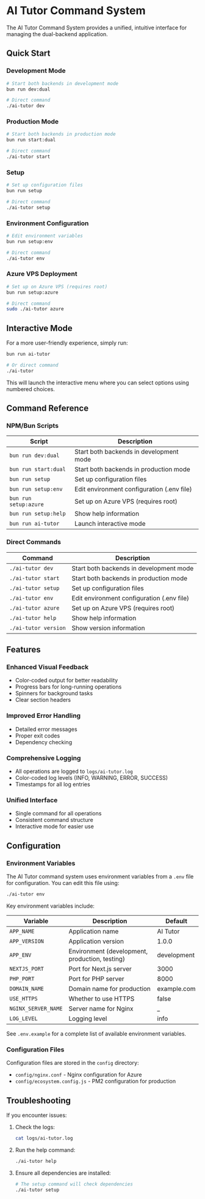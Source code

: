 # AI Tutor Command System

The AI Tutor Command System provides a unified, intuitive interface for managing the dual-backend application.

## Quick Start

### Development Mode

```bash
# Start both backends in development mode
bun run dev:dual

# Direct command
./ai-tutor dev
```

### Production Mode

```bash
# Start both backends in production mode
bun run start:dual

# Direct command
./ai-tutor start
```

### Setup

```bash
# Set up configuration files
bun run setup

# Direct command
./ai-tutor setup
```

### Environment Configuration

```bash
# Edit environment variables
bun run setup:env

# Direct command
./ai-tutor env
```

### Azure VPS Deployment

```bash
# Set up on Azure VPS (requires root)
bun run setup:azure

# Direct command
sudo ./ai-tutor azure
```

## Interactive Mode

For a more user-friendly experience, simply run:

```bash
bun run ai-tutor

# Or direct command
./ai-tutor
```

This will launch the interactive menu where you can select options using numbered choices.

## Command Reference

### NPM/Bun Scripts

| Script | Description |
|--------|-------------|
| `bun run dev:dual` | Start both backends in development mode |
| `bun run start:dual` | Start both backends in production mode |
| `bun run setup` | Set up configuration files |
| `bun run setup:env` | Edit environment configuration (.env file) |
| `bun run setup:azure` | Set up on Azure VPS (requires root) |
| `bun run setup:help` | Show help information |
| `bun run ai-tutor` | Launch interactive mode |

### Direct Commands

| Command | Description |
|---------|-------------|
| `./ai-tutor dev` | Start both backends in development mode |
| `./ai-tutor start` | Start both backends in production mode |
| `./ai-tutor setup` | Set up configuration files |
| `./ai-tutor env` | Edit environment configuration (.env file) |
| `./ai-tutor azure` | Set up on Azure VPS (requires root) |
| `./ai-tutor help` | Show help information |
| `./ai-tutor version` | Show version information |

## Features

### Enhanced Visual Feedback

- Color-coded output for better readability
- Progress bars for long-running operations
- Spinners for background tasks
- Clear section headers

### Improved Error Handling

- Detailed error messages
- Proper exit codes
- Dependency checking

### Comprehensive Logging

- All operations are logged to `logs/ai-tutor.log`
- Color-coded log levels (INFO, WARNING, ERROR, SUCCESS)
- Timestamps for all log entries

### Unified Interface

- Single command for all operations
- Consistent command structure
- Interactive mode for easier use

## Configuration

### Environment Variables

The AI Tutor command system uses environment variables from a `.env` file for configuration. You can edit this file using:

```bash
./ai-tutor env
```

Key environment variables include:

| Variable | Description | Default |
|----------|-------------|--------|
| `APP_NAME` | Application name | AI Tutor |
| `APP_VERSION` | Application version | 1.0.0 |
| `APP_ENV` | Environment (development, production, testing) | development |
| `NEXTJS_PORT` | Port for Next.js server | 3000 |
| `PHP_PORT` | Port for PHP server | 8000 |
| `DOMAIN_NAME` | Domain name for production | example.com |
| `USE_HTTPS` | Whether to use HTTPS | false |
| `NGINX_SERVER_NAME` | Server name for Nginx | _ |
| `LOG_LEVEL` | Logging level | info |

See `.env.example` for a complete list of available environment variables.

### Configuration Files

Configuration files are stored in the `config` directory:

- `config/nginx.conf` - Nginx configuration for Azure
- `config/ecosystem.config.js` - PM2 configuration for production

## Troubleshooting

If you encounter issues:

1. Check the logs:
   ```bash
   cat logs/ai-tutor.log
   ```

2. Run the help command:
   ```bash
   ./ai-tutor help
   ```

3. Ensure all dependencies are installed:
   ```bash
   # The setup command will check dependencies
   ./ai-tutor setup
   ```
